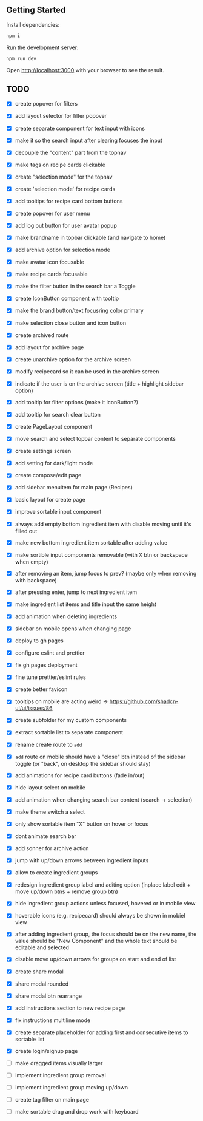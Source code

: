 ## Getting Started

Install dependencies:

```bash
npm i
```

Run the development server:

```bash
npm run dev
```

Open [http://localhost:3000](http://localhost:3000) with your browser to see the result.

## TODO

- [x] create popover for filters
- [x] add layout selector for filter popover
- [x] create separate component for text input with icons
- [x] make it so the search input after clearing focuses the input
- [x] decouple the "content" part from the topnav
- [x] make tags on recipe cards clickable
- [x] create "selection mode" for the topnav
- [x] create 'selection mode' for recipe cards
- [x] add tooltips for recipe card bottom buttons
- [x] create popover for user menu
- [x] add log out button for user avatar popup
- [x] make brandname in topbar clickable (and navigate to home)
- [x] add archive option for selection mode
- [x] make avatar icon focusable
- [x] make recipe cards focusable
- [x] make the filter button in the search bar a Toggle
- [x] create IconButton component with tooltip
- [x] make the brand button/text focusring color primary
- [x] make selection close button and icon button
- [x] create archived route
- [x] add layout for archive page
- [x] create unarchive option for the archive screen
- [x] modify recipecard so it can be used in the archive screen
- [x] indicate if the user is on the archive screen (title + highlight sidebar option)
- [x] add tooltip for filter options (make it IconButton?)
- [x] add tooltip for search clear button
- [x] create PageLayout component
- [x] move search and select topbar content to separate components
- [x] create settings screen
- [x] add setting for dark/light mode
- [x] create compose/edit page
- [x] add sidebar menuitem for main page (Recipes)
- [x] basic layout for create page
- [x] improve sortable input component
- [x] always add empty bottom ingredient item with disable moving until it's filled out
- [x] make new bottom ingredient item sortable after adding value
- [x] make sortible input components removable (with X btn or backspace when empty)
- [x] after removing an item, jump focus to prev? (maybe only when removing with backspace)
- [x] after pressing enter, jump to next ingredient item
- [x] make ingredient list items and title input the same height
- [x] add animation when deleting ingredients
- [x] sidebar on mobile opens when changing page
- [x] deploy to gh pages
- [x] configure eslint and prettier
- [x] fix gh pages deployment
- [x] fine tune prettier/eslint rules
- [x] create better favicon
- [x] tooltips on mobile are acting weird -> https://github.com/shadcn-ui/ui/issues/86
- [x] create subfolder for my custom components
- [x] extract sortable list to separate component
- [x] rename create route to `add`
- [x] `add` route on mobile should have a "close" btn instead of the sidebar toggle (or "back", on desktop the sidebar should stay)
- [x] add animations for recipe card buttons (fade in/out)
- [x] hide layout select on mobile
- [x] add animation when changing search bar content (search -> selection)
- [x] make theme switch a select
- [x] only show sortable item "X" button on hover or focus
- [x] dont animate search bar
- [x] add sonner for archive action
- [x] jump with up/down arrows between ingredient inputs
- [x] allow to create ingredient groups
- [x] redesign ingredient group label and aditing option (inplace label edit + move up/down btns + remove group btn)
- [x] hide ingredient group actions unless focused, hovered or in mobile view
- [x] hoverable icons (e.g. recipecard) should always be shown in mobiel view
- [x] after adding ingredient group, the focus should be on the new name, the value should be "New Component" and the whole text should be editable and selected
- [x] disable move up/down arrows for groups on start and end of list
- [x] create share modal
- [x] share modal rounded
- [x] share modal btn rearrange
- [x] add instructions section to new recipe page
- [x] fix instructions multiline mode
- [x] create separate placeholder for adding first and consecutive items to sortable list
- [x] create login/signup page

- [ ] make dragged items visually larger
- [ ] implement ingredient group removal
- [ ] implement ingredient group moving up/down
- [ ] create tag filter on main page

- [ ] make sortable drag and drop work with keyboard

